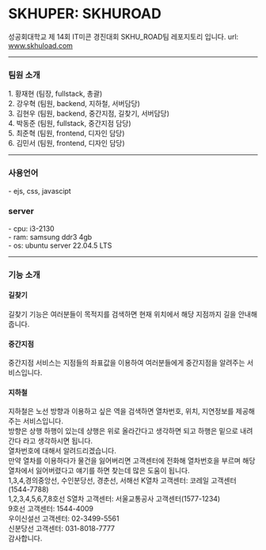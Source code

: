 <h1>SKHUPER: SKHUROAD</h1>
성공회대학교 제 14회 IT미콘 경진대회  SKHU_ROAD팀 레포지토리 입니다.
url: <a href="www.skhuload.com">www.skhuload.com</a>
<hr>
<h3>팀원 소개<br></h3>
1. 황재현 (팀장, fullstack, 총괄)<br>
2. 강우혁 (팀원, backend, 지하철, 서버담당)<br>
3. 김현우 (팀원, backend, 중간지점, 길찾기, 서버담당)<br>
4. 박동준 (팀원, fullstack, 중간지점 담당)<br>
5. 최준혁 (팀원, frontend, 디자인 담당)<br>
6. 김민서 (팀원, frontend, 디자인 담당)<br>
<hr>
<h3>사용언어<br></h3>
- ejs, css, javascipt
<h3>server</h3>
- cpu: i3-2130<br>
- ram: samsung ddr3 4gb<br>
- os: ubuntu server 22.04.5 LTS<br>
<hr>
<h3>기능 소개<br></h3>
<h4>길찾기</h4> 
길찾기 기능은 여러분들이 목적지를 검색하면 현재 위치에서 해당 지점까지 길을 안내해줍니다.<br>
<h4>중간지점</h4> 
중간지점 서비스는 지점들의 좌표값을 이용하여 여러분들에게 중간지점을 알려주는 서비스입니다.</br>
<h4>지하철</h4> 
지하철은 노선 방향과 이용하고 싶은 역을 검색하면 열차번호, 위치, 지연정보를 제공해주는 서비스입니다.<br>
방향은 상행 하행이 있는데 상행은 위로 올라간다고 생각하면 되고 하행은 밑으로 내려간다 라고 생각하시면 됩니다.<br>
열차번호에 대해서 알려드리겠습니다.<br>
만약 열차를 이용하다가 물건을 잃어버리면 고객센터에 전화해 열차번호을 부르며 해당 열차에서 잃어버렸다고 얘기를 하면 찾는데 많은 도움이 됩니다.<br>
1,3,4,경의중앙선, 수인분당선, 경춘선, 서해선 K열차 고객센터: 코레일 고객센터(1544-7788)<br>
1,2,3,4,5,6,7,8호선 S열차 고객센터: 서울교통공사 고객센터(1577-1234)<br>
9호선 고객센터: 1544-4009<br>
우이신설선 고객센터: 02-3499-5561<br>
신분당선 고객센터: 031-8018-7777<br>
감사합니다.
